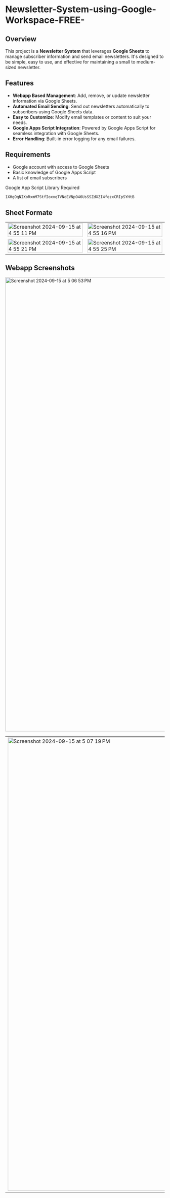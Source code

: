 # Newsletter-System-using-Google-Workspace-FREE-

## Overview
This project is a **Newsletter System** that leverages **Google Sheets** to manage subscriber information and send email newsletters. It's designed to be simple, easy to use, and effective for maintaining a small to medium-sized newsletter.

## Features
- **Webapp Based Management**: Add, remove, or update newsletter information via Google Sheets.
- **Automated Email Sending**: Send out newsletters automatically to subscribers using Google Sheets data.
- **Easy to Customize**: Modify email templates or content to suit your needs.
- **Google Apps Script Integration**: Powered by Google Apps Script for seamless integration with Google Sheets.
- **Error Handling**: Built-in error logging for any email failures.

## Requirements
- Google account with access to Google Sheets
- Basic knowledge of Google Apps Script
- A list of email subscribers

Google App Script Library Required
```bash
1XHgOqNIXoRxmM7StfIoxxqTVNoEVNpO46UsSSZdXZI4fezxCRIpSYHtB
```


## Sheet Formate

<table>
  <tr>
    <td><img width="100%" alt="Screenshot 2024-09-15 at 4 55 11 PM" src="https://github.com/user-attachments/assets/12cf8401-81b7-4eb0-908b-01d02980d0d0"></td>
    <td><img width="100%" alt="Screenshot 2024-09-15 at 4 55 16 PM" src="https://github.com/user-attachments/assets/aafbc7c4-36d2-4501-a8e0-cade63bebb9d"></td>
  </tr>
  <tr>
    <td><img width="100%" alt="Screenshot 2024-09-15 at 4 55 21 PM" src="https://github.com/user-attachments/assets/898b2c8b-6c76-4ae8-8609-918152cdab6c"></td>
    <td><img width="100%" alt="Screenshot 2024-09-15 at 4 55 25 PM" src="https://github.com/user-attachments/assets/0c2ff087-8606-445b-bb98-9073e5568bed"></td>
  </tr>
</table>


## Webapp Screenshots

<img width="1430" alt="Screenshot 2024-09-15 at 5 06 53 PM" src="https://github.com/user-attachments/assets/0cb7f181-fcf7-45aa-8b7e-bbb43e7d0bc1">
<table>
  <tr>
    <td><img width="1428" alt="Screenshot 2024-09-15 at 5 07 19 PM" src="https://github.com/user-attachments/assets/85afa633-7e16-4e03-b15b-4d1ae4680073"></td>
    <td><img width="1423" alt="Screenshot 2024-09-15 at 5 07 45 PM" src="https://github.com/user-attachments/assets/51474dc6-0148-4151-8aae-0f28604226cc"></td>
  </tr>
</table>


















